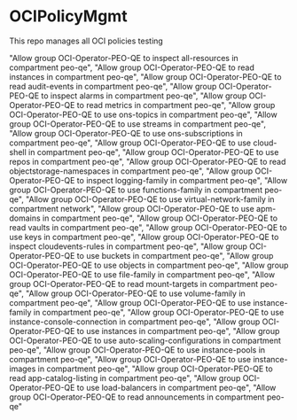 # OCIPolicyMgmt

This repo manages all OCI policies testing


  "Allow group OCI-Operator-PEO-QE to inspect all-resources in compartment peo-qe",
  "Allow group OCI-Operator-PEO-QE to read instances in compartment peo-qe",
  "Allow group OCI-Operator-PEO-QE to read audit-events in compartment peo-qe",
  "Allow group OCI-Operator-PEO-QE to inspect alarms in compartment peo-qe",
  "Allow group OCI-Operator-PEO-QE to read metrics in compartment peo-qe",
  "Allow group OCI-Operator-PEO-QE to use ons-topics in compartment peo-qe",
  "Allow group OCI-Operator-PEO-QE to use streams in compartment peo-qe",
  "Allow group OCI-Operator-PEO-QE to use ons-subscriptions in compartment peo-qe",
  "Allow group OCI-Operator-PEO-QE to use cloud-shell in compartment peo-qe",
  "Allow group OCI-Operator-PEO-QE to use repos in compartment peo-qe",
  "Allow group OCI-Operator-PEO-QE to read objectstorage-namespaces in compartment peo-qe",
  "Allow group OCI-Operator-PEO-QE to inspect logging-family in compartment peo-qe",
  "Allow group OCI-Operator-PEO-QE to use functions-family in compartment peo-qe",
  "Allow group OCI-Operator-PEO-QE to use virtual-network-family in compartment network",
  "Allow group OCI-Operator-PEO-QE to use apm-domains in compartment peo-qe",
  "Allow group OCI-Operator-PEO-QE to read vaults in compartment peo-qe",
  "Allow group OCI-Operator-PEO-QE to use keys in compartment peo-qe",
  "Allow group OCI-Operator-PEO-QE to inspect cloudevents-rules in compartment peo-qe",
  "Allow group OCI-Operator-PEO-QE to use buckets in compartment peo-qe",
  "Allow group OCI-Operator-PEO-QE to use objects in compartment peo-qe",
  "Allow group OCI-Operator-PEO-QE to use file-family in compartment peo-qe",
  "Allow group OCI-Operator-PEO-QE to read mount-targets in compartment peo-qe",
  "Allow group OCI-Operator-PEO-QE to use volume-family in compartment peo-qe",
  "Allow group OCI-Operator-PEO-QE to use instance-family in compartment peo-qe",
  "Allow group OCI-Operator-PEO-QE to use instance-console-connection in compartment peo-qe",
  "Allow group OCI-Operator-PEO-QE to use instances in compartment peo-qe",
  "Allow group OCI-Operator-PEO-QE to use auto-scaling-configurations in compartment peo-qe",
  "Allow group OCI-Operator-PEO-QE to use instance-pools in compartment peo-qe",
  "Allow group OCI-Operator-PEO-QE to use instance-images in compartment peo-qe",
  "Allow group OCI-Operator-PEO-QE to read app-catalog-listing in compartment peo-qe",
  "Allow group OCI-Operator-PEO-QE to use load-balancers in compartment peo-qe",
  "Allow group OCI-Operator-PEO-QE to read announcements in compartment peo-qe"
